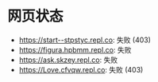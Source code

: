 # 网页状态
- https://start--stpstyc.repl.co: 失败 (403)
- https://figura.hpbmm.repl.co: 失败
- https://ask.skzey.repl.co: 失败
- https://Love.cfvqw.repl.co: 失败 (403)
